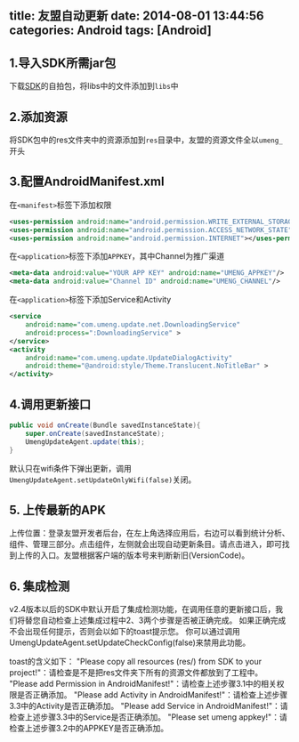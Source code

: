 title: 友盟自动更新
date: 2014-08-01 13:44:56
categories: Android
tags: [Android]
---
## 1.导入SDK所需jar包
下载[SDK](http://dev.umeng.com/auto-update/android/sdk-download)的自拍包，将libs中的文件添加到`libs`中

## 2.添加资源
将SDK包中的res文件夹中的资源添加到`res`目录中，友盟的资源文件全以`umeng_`开头

## 3.配置AndroidManifest.xml
在`<manifest>`标签下添加权限
```xml
<uses-permission android:name="android.permission.WRITE_EXTERNAL_STORAGE"></uses-permission>
<uses-permission android:name="android.permission.ACCESS_NETWORK_STATE"></uses-permission>
<uses-permission android:name="android.permission.INTERNET"></uses-permission>
```		
在`<application>`标签下添加`APPKEY`，其中Channel为推广渠道
```xml
<meta-data android:value="YOUR APP KEY" android:name="UMENG_APPKEY"/>
<meta-data android:value="Channel ID" android:name="UMENG_CHANNEL"/>
```
在`<application>`标签下添加Service和Activity
```xml
<service
    android:name="com.umeng.update.net.DownloadingService"
    android:process=":DownloadingService" >
</service>
<activity 
    android:name="com.umeng.update.UpdateDialogActivity"
    android:theme="@android:style/Theme.Translucent.NoTitleBar" >
</activity>
```
## 4.调用更新接口
```java
public void onCreate(Bundle savedInstanceState){
	super.onCreate(savedInstanceState);
	UmengUpdateAgent.update(this);
}
```
默认只在wifi条件下弹出更新，调用`UmengUpdateAgent.setUpdateOnlyWifi(false)`关闭。

## 5. 上传最新的APK
上传位置：登录友盟开发者后台，在左上角选择应用后，右边可以看到统计分析、组件、管理三部分。点击组件，左侧就会出现自动更新条目。请点击进入，即可找到上传的入口。友盟根据客户端的版本号来判断新旧(VersionCode)。

## 6. 集成检测

v2.4版本以后的SDK中默认开启了集成检测功能，在调用任意的更新接口后，我们将替您自动检查上述集成过程中2、3两个步骤是否被正确完成。 如果正确完成不会出现任何提示，否则会以如下的toast提示您。
你可以通过调用UmengUpdateAgent.setUpdateCheckConfig(false)来禁用此功能。

toast的含义如下：
"Please copy all resources (res/) from SDK to your project!"：请检查是不是把res文件夹下所有的资源文件都放到了工程中。
"Please add Permission in AndroidManifest!"：请检查上述步骤3.1中的相关权限是否正确添加。
"Please add Activity in AndroidManifest!"：请检查上述步骤3.3中的Activity是否正确添加。
"Please add Service in AndroidManifest!"：请检查上述步骤3.3中的Service是否正确添加。
"Please set umeng appkey!"：请检查上述步骤3.2中的APPKEY是否正确添加。